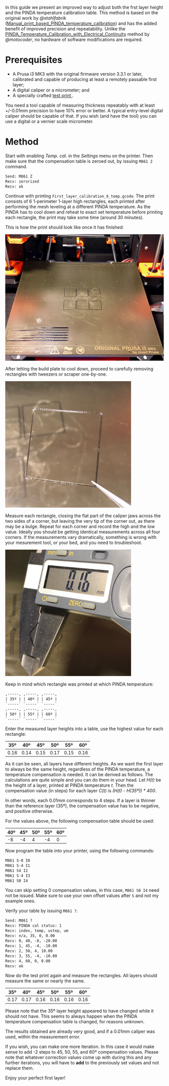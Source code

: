 In this guide we present an improved way to adjust both the frst layer height and the PINDA temperature calibration table. This method is based on the original work by _@stahlfabrik_ ([Manual_print_based_PINDA_temperature_calibration](Manual_print_based_PINDA_temperature_calibration.md)) and has the added benefit of improved precision and repeatability. Unlike the [PINDA_Temperature_Calibration_with_Electrical_Continuity](PINDA_Temperature_Calibration_with_Electrical_Continuity.md) method by _@motocoder_, no hardware of software modifications are required.

# Prerequisites

- A Prusa i3 MK3 with the original firmware version 3.3.1 or later, calibrated and capable of producing at least a remotely passable first layer;
- A digital caliper or a micrometer; and
- A specially crafted [test print ](files/First_layer_calibration_6_temp.gcode "wikilink").

You need a tool capable of measuring thickness repeatably with at least +/-0.01mm precision to have 10% error or better. A typical entry-level digital caliper should be capable of that. If you wish (and have the tool) you can use a digital or a vernier scale micrometer.

# Method

Start with enabling _Temp. cal._ in the _Settings_ menu on the printer. Then make sure that the compensation table is zeroed out, by issuing `M861 Z` command.

```
Send: M861 Z
Recv: zerorized
Recv: ok
```

Continue with printing `First_layer_calibration_6_temp.gcode`. The print consists of 6 1-perimeter 1-layer high rectangles, each printed after performing the mesh leveling at a different PINDA temperature. As the PINDA has to cool down and reheat to exact set temperature before printing each rectangle, the print may take some time (around 30 minutes). 

This is how the print should look like once it has finished:

<img src="images/First_layer_and_PINDA_temperature_calibration_with_calipers/Print.jpg" title="Print overview" alt="Print overview" height="400" />

After letting the build plate to cool down, proceed to carefully removing rectangles with tweezers or scraper one-by-one.

<img src="images/First_layer_and_PINDA_temperature_calibration_with_calipers/Specimen.jpg" title="Specimen" alt="Specimen" height="400" />

Measure each rectangle, closing the flat part of the caliper jaws across the two sides of a corner, but leaving the very tip of the corner out, as there may be a bulge. Repeat for each corner and record the high and the low value. Ideally you should be getting identical measurements across all four corners. If the measurements vary dramatically, something is wrong with your mesurement tool, or your bed, and you need to troubleshoot.

<img src="images/First_layer_and_PINDA_temperature_calibration_with_calipers/Measuring.jpg" title="Measuring" alt="Measuring" height="400" />

Keep in mind which rectangle was printed at which PINDA temperature:

```
,-----, ,-----, ,-----,
| 35º | | 40º | | 45º |
`-----` `-----` `-----`
,-----, ,-----, ,-----,
| 50º | | 55º | | 60º |
`-----` `-----` `-----`
```

Enter the measured layer heights into a table, use the highest value for each rectangle:

35º | 40º | 45º | 50º | 55º | 60º
----|-----|-----|-----|-----|----
0.16| 0.14| 0.15| 0.17| 0.15|0.16

As it can be seen, all layers have different heights. As we want the first layer to always be the same height, regardless of the PINDA temperature, a temperature compensation is needed. It can be derived as follows. The calculations are quite simple and you can do them in your head. Let _H(t)_ be the height of a layer, printed at PINDA temperature _t_. Then the compensation value (in steps) for each layer _C(t)_ is _(H(t) - H(35º)) * 400_.

In other words, each 0.01mm corresponds to 4 steps. If a layer is thinner than the reference layer (35º), the compensation value has to be negative, and positive otherwise.

For the values above, the following compensation table should be used:

40º | 45º | 50º | 55º | 60º
----|-----|-----|-----|----
 -8 |  -4 |   4 |  -4 |  0

Now program the table into your printer, using the following commands:

```
M861 S-8 I0
M861 S-4 I1
M861 S4 I2
M861 S-4 I3
M861 S0 I4
```

You can skip setting 0 compensation values, in this case, `M861 S0 I4` need not be issued. Make sure to use your own offset values after `S` and not my example ones.

Verify your table by issuing `M861 ?`.

```
Send: M861 ?
Recv: PINDA cal status: 1
Recv: index, temp, ustep, um
Recv: n/a, 35, 0, 0.00
Recv: 0, 40, -8, -20.00
Recv: 1, 45, -4, -10.00
Recv: 2, 50, 4, 10.00
Recv: 3, 55, -4, -10.00
Recv: 4, 60, 0, 0.00
Recv: ok
```

Now do the test print again and measure the rectangles. All layers should measure the same or nearly the same.

35º | 40º | 45º | 50º | 55º | 60º
----|-----|-----|-----|-----|----
0.17| 0.17| 0.16| 0.16| 0.16|0.16

Please note that the 35º layer height appeared to have changed while it should not have. This seems to always happen when the PINDA temperature compensation table is changed, for reasons unknown.

The results obtained are already very good, and if a 0.01mm caliper was used, within the measurement error.

If you wish, you can make one more iteration. In this case it would make sense to add -2 steps to 45, 50, 55, and 60º compensation values. Please note that whatever correction values come up with during this and any further iterations, you will have to **add** to the previously set values and not replace them.

Enjoy your perfect first layer!
